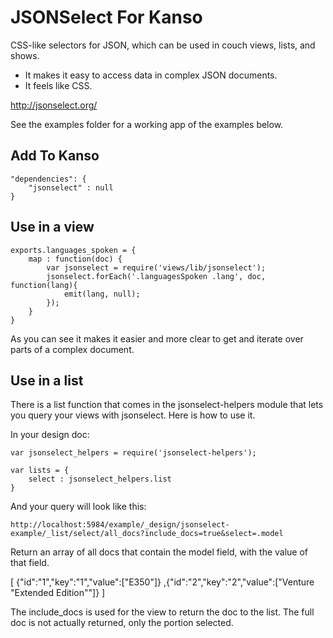 JSONSelect For Kanso
=====================

CSS-like selectors for JSON, which can be used in couch views, lists, and shows.

 - It makes it easy to access data in complex JSON documents.
 - It feels like CSS.

http://jsonselect.org/

See the examples folder for a working app of the examples below.

Add To Kanso
------------

    "dependencies": {
        "jsonselect" : null
    }


Use in a view
-------------

    exports.languages_spoken = {
        map : function(doc) {
            var jsonselect = require('views/lib/jsonselect');
            jsonselect.forEach('.languagesSpoken .lang', doc, function(lang){
                emit(lang, null);
            });
        }
    }

As you can see it makes it easier and more clear to get and iterate over parts of a complex document.


Use in a list
-------------

There is a list function that comes in the jsonselect-helpers module that lets you query your views with jsonselect.
Here is how to use it.

In your design doc:

    var jsonselect_helpers = require('jsonselect-helpers');

    var lists = {
        select : jsonselect_helpers.list
    }

And your query will look like this:

    http://localhost:5984/example/_design/jsonselect-example/_list/select/all_docs?include_docs=true&select=.model

Return an array of all docs that contain the model field, with the value of that field.

   [
   {"id":"1","key":"1","value":["E350"]}
   ,{"id":"2","key":"2","value":["Venture \"Extended Edition\""]}
   ]

The include_docs is used for the view to return the doc to the list. The full doc is not actually returned, only the portion selected.










